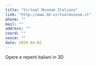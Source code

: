 ```yaml
---
title: "Virtual Museum Italiano"
link: "http://www.3d-virtualmuseum.it"
phone: ""
mail: ""
address: ""
coord: ""
souce: ""
date: 2020-04-02
---
```


Opere e reperti italiani in 3D
